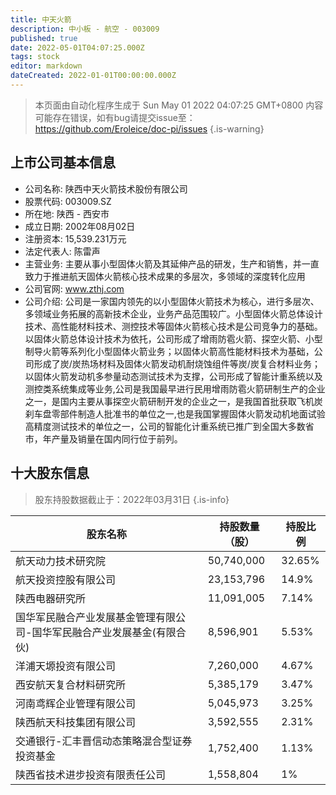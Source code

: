 ```yaml
---
title: 中天火箭
description: 中小板 - 航空 - 003009
published: true
date: 2022-05-01T04:07:25.000Z
tags: stock
editor: markdown
dateCreated: 2022-01-01T00:00:00.000Z
---
```


> 本页面由自动化程序生成于 Sun May 01 2022 04:07:25 GMT+0800
> 内容可能存在错误，如有bug请提交issue至：https://github.com/Eroleice/doc-pi/issues
{.is-warning}

## 上市公司基本信息
- 公司名称: 陕西中天火箭技术股份有限公司
- 股票代码: 003009.SZ
- 所在地: 陕西 - 西安市
- 成立日期: 2002年08月02日
- 注册资本: 15,539.231万元
- 法定代表人: 陈雷声
- 主营业务: 主要从事小型固体火箭及其延伸产品的研发，生产和销售，并一直致力于推进航天固体火箭核心技术成果的多层次，多领域的深度转化应用
- 公司官网: www.zthj.com
- 公司介绍: 公司是一家国内领先的以小型固体火箭技术为核心，进行多层次、多领域业务拓展的高新技术企业，业务产品范围较广。小型固体火箭总体设计技术、高性能材料技术、测控技术等固体火箭核心技术是公司竞争力的基础。以固体火箭总体设计技术为依托，公司形成了增雨防雹火箭、探空火箭、小型制导火箭等系列化小型固体火箭业务；以固体火箭高性能材料技术为基础，公司形成了炭/炭热场材料及固体火箭发动机耐烧蚀组件等炭/炭复合材料业务；以固体火箭发动机多参量动态测试技术为支撑，公司形成了智能计重系统以及测控类系统集成等业务,公司是我国最早进行民用增雨防雹火箭研制生产的企业之一，是国内主要从事探空火箭研制开发的企业之一，是我国首批获取飞机炭刹车盘零部件制造人批准书的单位之一,也是我国掌握固体火箭发动机地面试验高精度测试技术的单位之一，公司的智能化计重系统已推广到全国大多数省市，年产量及销量在国内同行位于前列。


## 十大股东信息
> 股东持股数据截止于：2022年03月31日
{.is-info}

| 股东名称 | 持股数量（股） | 持股比例 |
| --- | --- | --- |
| 航天动力技术研究院 | 50,740,000 | 32.65% |
| 航天投资控股有限公司 | 23,153,796 | 14.9% |
| 陕西电器研究所 | 11,091,005 | 7.14% |
| 国华军民融合产业发展基金管理有限公司-国华军民融合产业发展基金(有限合伙) | 8,596,901 | 5.53% |
| 洋浦天塬投资有限公司 | 7,260,000 | 4.67% |
| 西安航天复合材料研究所 | 5,385,179 | 3.47% |
| 河南鸢辉企业管理有限公司 | 5,045,973 | 3.25% |
| 陕西航天科技集团有限公司 | 3,592,555 | 2.31% |
| 交通银行-汇丰晋信动态策略混合型证券投资基金 | 1,752,400 | 1.13% |
| 陕西省技术进步投资有限责任公司 | 1,558,804 | 1% |




